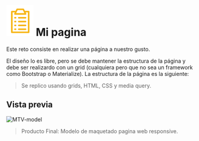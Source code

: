 # ![icon-document](https://github.com/Gloper98/mi-pagina/raw/master/assets/images/icon-document.png "document") Mi pagina
Este reto consiste en realizar una página a nuestro gusto.

El diseño lo es libre, pero se debe mantener la estructura de la página y debe ser realizardo con un grid (cualquiera pero que no sea un framework como Bootstrap o Materialize). La estructura de la página es la siguiente:
>Se replico usando grids, HTML, CSS y media query.

## Vista previa


![MTV-model](https://github.com/Gloper98/mi-pagina/raw/master/assets/images/mtv-responsive.gif "MTV-model")
>Producto Final: Modelo de maquetado pagina web responsive.
